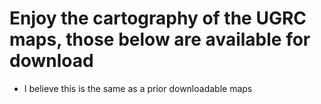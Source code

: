# Enjoy the cartography of the UGRC maps, those below are available for download

- I believe this is the same as a prior downloadable maps
